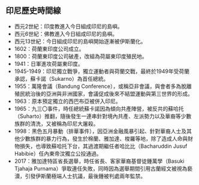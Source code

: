 ---
---
## 印尼歷史時間線

* 西元2世紀：印度教進入今日組成印尼的島嶼。
* 西元6世紀：佛教進入今日組成印尼的島嶼。
* 西元13世紀：今日組成印尼的島嶼開始逐漸被伊斯蘭化。
* 1602：荷蘭東印度公司成立。
* 1800：荷蘭東印度公司破產，改組為荷屬東印度殖民地。
* 1941：日軍進攻荷屬東印度。
* 1945-1949：印尼獨立戰爭，獨立運動者與荷蘭交戰，最終於1949年受荷蘭承認，蘇卡諾（Sukarno）為首任總統。
* 1955：萬隆會議（Bandung Conference），或稱亞非會議，與會者多為脫離殖民統治後的亞洲與非洲國家，會議促成後來不結盟運動與第三世界的形成。
* 1963：原本預定獨立的西巴布亞被併入印尼。
* 1965：九三〇事件，時任總統蘇卡諾因為傾向共產陣營，被反共的蘇哈托（Suharto）推翻，隨後發生一連串針對境內共產、左派勢力以及華裔等少數族群的清洗，又被稱為印尼大屠殺。
* 1998：黑色五月暴動（排華事件），因亞洲金融風暴引起、針對華裔人士及其他少數族群的暴力行為，發生於棉蘭、雅加達、梭羅等地，除了造成人命與財物損失，也導致蘇哈托下台，其過渡期繼任者哈比比（Bacharuddin Jusuf Habibie）任內東帝汶獨立公投通過。
* 2017：雅加達特區省長選舉，時任省長、客家華裔基督徒鍾萬學（Basuki Tjahaja Purnama）爭取連任失敗，同時因為選舉期間引用古蘭經文被視為褻瀆，引發伊斯蘭極端人士抗議，最後鍾被判處兩年監禁。